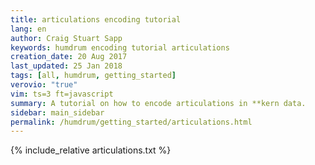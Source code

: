 ```yaml
---
title: articulations encoding tutorial
lang: en
author: Craig Stuart Sapp
keywords: humdrum encoding tutorial articulations
creation_date: 20 Aug 2017
last_updated: 25 Jan 2018
tags: [all, humdrum, getting_started]
verovio: "true"
vim: ts=3 ft=javascript
summary: A tutorial on how to encode articulations in **kern data.
sidebar: main_sidebar
permalink: /humdrum/getting_started/articulations.html
---
```


{% include_relative articulations.txt %}

